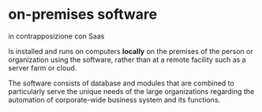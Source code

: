 
# on-premises software
in contrapposizione con Saas

Is installed and runs on computers **locally** on the premises of the person or organization using the software, rather than at a remote facility such as a server farm or cloud. 

The software consists of database and modules that are combined to particularly serve the unique needs of the large organizations regarding the automation of corporate-wide business system and its functions.